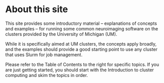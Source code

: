 # About this site

This site provides some introductory material &ndash; explanations of
concepts and examples &ndash; for running some common neuroimaging
software on the clusters provided by the University of Michigan (UM).

While it is specifically aimed at UM clusters, the concepts apply
broadly, and the examples should provide a good starting point to
use any cluster that uses Slurm for job management.

Please refer to the Table of Contents to the right for specific
topics.  If you are just getting started, you should start with
the Introduction to cluster computing and skim the topics in
order.
